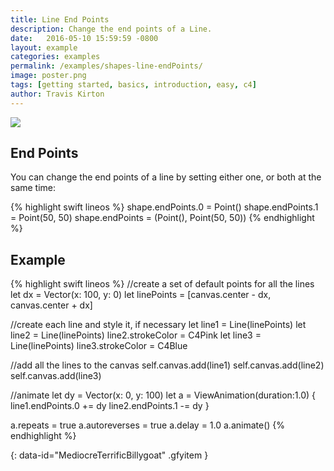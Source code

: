 ```yaml
---
title: Line End Points
description: Change the end points of a Line.
date:   2016-05-10 15:59:59 -0800
layout: example
categories: examples
permalink: /examples/shapes-line-endPoints/
image: poster.png
tags: [getting started, basics, introduction, easy, c4]
author: Travis Kirton
---
```

![](endPoints.png)

## End Points
You can change the end points of a line by setting either one, or both at the same time:

{% highlight swift lineos %}
shape.endPoints.0 = Point()
shape.endPoints.1 = Point(50, 50)
shape.endPoints = (Point(), Point(50, 50))
{% endhighlight %}

## Example
{% highlight swift lineos %}
//create a set of default points for all the lines
let dx = Vector(x: 100, y: 0)
let linePoints = [canvas.center - dx, canvas.center + dx]

//create each line and style it, if necessary
let line1 = Line(linePoints)
let line2 = Line(linePoints)
line2.strokeColor = C4Pink
let line3 = Line(linePoints)
line3.strokeColor = C4Blue

//add all the lines to the canvas
self.canvas.add(line1)
self.canvas.add(line2)
self.canvas.add(line3)

//animate
let dy = Vector(x: 0, y: 100)
let a = ViewAnimation(duration:1.0) {
    line1.endPoints.0 += dy
    line2.endPoints.1 -= dy
}

a.repeats = true
a.autoreverses = true
a.delay = 1.0
a.animate()
{% endhighlight %}

![](){: data-id="MediocreTerrificBillygoat" .gfyitem }
